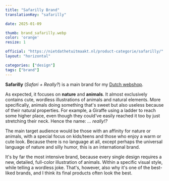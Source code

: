 ```yaml
---
title: "Safarilly Brand"
translationKey: "safarilly"

date: 2025-01-09

thumb: brand_safarilly.webp
color: 'orange'
resize: 1

official: "https://nietdathetuitmaakt.nl/product-categorie/safarilly/"
layout: "horizontal"

categories: ["design"]
tags: ["brand"]
---
```


**Safarilly** (_Safari + Really?_) is a main brand for my [Dutch webshop](https://nietdathetuitmaakt.nl).

As expected, it focuses on **nature** and **animals**. It almost exclusively contains cute, wordless illustrations of animals and natural elements. More specifically, animals doing something that's sweet but also useless because of their natural properties. For example, a Giraffe using a ladder to reach some higher place, even though they could've easily reached it too by just stretching their neck. Hence the name: _... really!?_

The main target audience would be those with an affinity for nature or animals, with a special focus on kids/teens and those who enjoy a warm or cute look. Because there is no language at all, except perhaps the universal language of nature and silly humor, this is an international brand.

It's by far the most intensive brand, because every single design requires a new, detailed, full-color illustration of animals. Within a specific visual style, while telling a wordless joke. That's, however, also why it's one of the best-liked brands, and I think its final products often look the best.